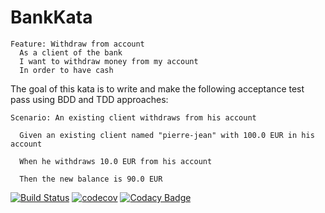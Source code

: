 # BankKata
```
Feature: Withdraw from account
  As a client of the bank
  I want to withdraw money from my account
  In order to have cash
```
The goal of this kata is to write and make the following acceptance test pass using BDD and TDD approaches: 
```
Scenario: An existing client withdraws from his account

  Given an existing client named "pierre-jean" with 100.0 EUR in his account

  When he withdraws 10.0 EUR from his account
  
  Then the new balance is 90.0 EUR 
```
[![Build Status](https://travis-ci.org/isaqrani/BankKata.svg?branch=master)](https://travis-ci.org/isaqrani/BankKata)
[![codecov](https://codecov.io/gh/isaqrani/BankKata/branch/master/graph/badge.svg)](https://codecov.io/gh/isaqrani/BankKata)
[![Codacy Badge](https://api.codacy.com/project/badge/Grade/186a96ec67cf4011b3c0da78f0890ef5)](https://www.codacy.com/app/ilysaq/BankKata?utm_source=github.com&amp;utm_medium=referral&amp;utm_content=isaqrani/BankKata&amp;utm_campaign=Badge_Grade)
